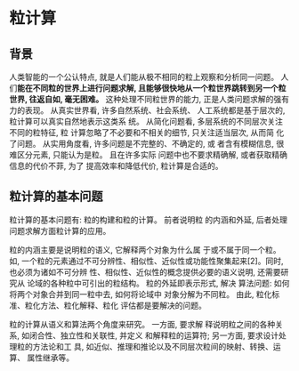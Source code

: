 # 粒计算
## 背景
人类智能的一个公认特点, 就是人们能从极不相同的粒上观察和分析同一问题。 人们**能在不同粒的世界上进行问题求解, 且能够很快地从一个粒世界跳转到另一个粒世界, 往返自如, 毫无困难。** 这种处理不同粒世界的能力, 正是人类问题求解的强有力的表现。 从真实世界看, 许多自然系统、社会系统、
人工系统都是基于层次的, 粒计算可以真实自然地表示这类系
统。 从简化问题看, 多层系统的不同层次关注不同的粒特征, 粒
计算忽略了不必要和不相关的细节, 只关注适当层次, 从而简
化了问题。 从实用角度看, 许多问题是不完整的、不确定的, 或
者含有模糊信息, 很难区分元素, 只能认为是粒。 且在许多实际
问题中也不要求精确解, 或者获取精确信息的代价不菲, 为了
提高效率和降低代价, 粒计算是合适的。
## 粒计算的基本问题
粒计算的基本问题有: 粒的构建和粒的计算。 前者说明粒
的内涵和外延, 后者处理问题求解方面粒计算的应用。

粒的内涵主要是说明粒的语义, 它解释两个对象为什么属
于或不属于同一个粒。 如, 一个粒的元素通过不可分辨性、相似性、近似性或功能性聚集起来[2]。同时, 也必须为诸如不可分辨
性、相似性、近似性的概念提供必要的语义说明, 还需要研究从
论域的各种粒中可引出的粒结构。 粒的外延即表示形式, 解决
算法问题: 如何将两个对象合并到同一粒中去, 如何将论域中
对象分解为不同粒。 由此, 粒化标准、粒化方法、粒化解释、粒化
评估都是要解决的问题。

粒的计算从语义和算法两个角度来研究。 一方面, 要求解
释说明粒之间的各种关系, 如闭合性、独立性和关联性, 并定义
和解释粒的运算符; 另一方面, 要求设计处理粒的方法论和工
具, 如近似、推理和推论以及不同层次粒间的映射、转换、运算、
属性继承等。
